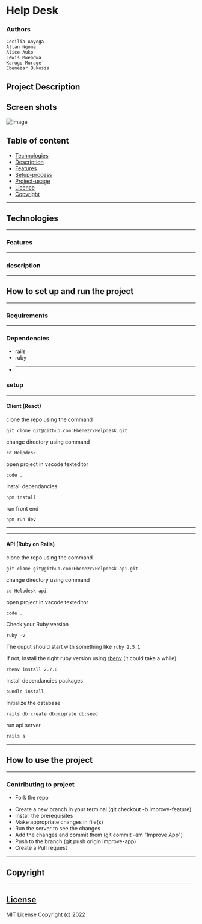 # Help Desk

### Authors

    Cecilia Anyega
    Allan Ngoma
    Alice Auko
    Lewis Mwendwa
    Karugo Murage
    Ebenezar Bukosia

## Project Description

## Screen shots

![image](https://user-images.githubusercontent.com/37300065/198547930-fa1c4f07-d015-42b3-ad1e-721f12c906fb.png)

## Table of content

- [Technologies](#description)
- [Description](#description)
- [Features](#features)
- [Setup-process](#setup_process)
- [Project-usage](#project-usage)
- [Licence](#licence)
- [Copyright](#copyright)

---

## Technologies

---

### Features

---

### description

---

## How to set up and run the project

---

### Requirements

---

### Dependencies

- rails
- ruby
- ***

### setup

---

#### Client (React)

clone the repo using the command

```shell
git clone git@github.com:Ebenezr/Helpdesk.git
```

change directory using command

```shell
cd Helpdesk
```

open project in vscode texteditor

```shell
code .
```

install dependancies

```shell
npm install
```

run front end

```shell
npm run dev
```

---

---

#### API (Ruby on Rails)

clone the repo using the command

```shell
git clone git@github.com:Ebenezr/Helpdesk-api.git
```

change directory using command

```shell
cd Helpdesk-api
```

open project in vscode texteditor

```shell
code .
```

Check your Ruby version

```shell
ruby -v
```

The ouput should start with something like `ruby 2.5.1`

If not, install the right ruby version using [rbenv](https://github.com/rbenv/rbenv) (it could take a while):

```shell
rbenv install 2.7.0
```

install dependancies packages

```shell
bundle install
```

Initialize the database

```shell
rails db:create db:migrate db:seed
```

run api server

```shell
rails s
```

---

## How to use the project

---

### Contributing to project

- Fork the repo

* Create a new branch in your terminal (git checkout -b improve-feature)
* Install the prerequisites
* Make appropriate changes in file(s)
* Run the server to see the changes
* Add the changes and commit them (git commit -am "Improve App")
* Push to the branch (git push origin improve-app)
* Create a Pull request

---

## Copyright

---

## [License](LICENSE)

MIT License
Copyright (c) 2022
